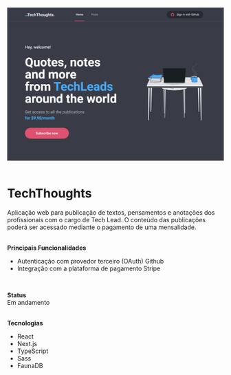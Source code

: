 ![landingPage](./public/images/landingScreenShot.png)
</br>
</br>

# TechThoughts
Aplicação web para publicação de textos, pensamentos e anotações dos profissionais com o cargo de Tech Lead. O conteúdo das publicações poderá ser acessado mediante o pagamento de uma mensalidade.
</br></br>

**Principais Funcionalidades** </br>
- Autenticação com provedor terceiro (OAuth) Github
- Integração com a plataforma de pagamento Stripe
</br>

**Status** </br>
Em andamento 
</br>
</br>

**Tecnologias**</br>
- React
- Next.js
- TypeScript
- Sass
- FaunaDB